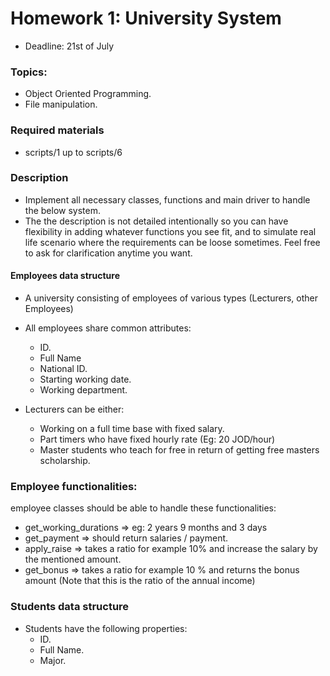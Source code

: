 # Homework 1: University System


* Deadline: 21st of July
### Topics:
* Object Oriented Programming.
* File manipulation.

### Required materials 
* scripts/1 up to scripts/6

### Description
* Implement all necessary classes, functions and main driver to handle the below system.
* The the description is not detailed intentionally so you can have flexibility in adding whatever functions you see fit, and to simulate real life scenario where the requirements can be loose sometimes. Feel free to ask for clarification anytime you want.
#### Employees data structure
* A university consisting of employees of various types (Lecturers, other Employees)
* All employees share common attributes:
    * ID.
    * Full Name
    * National ID.
    * Starting working date.
    * Working department.


* Lecturers can be either:
    * Working on a full time base with fixed salary.
    * Part timers who have fixed hourly rate (Eg: 20 JOD/hour)
    * Master students who teach for free in return of getting free masters scholarship.

### Employee functionalities:
employee classes should be able to handle these functionalities:
* get_working_durations => eg: 2 years 9 months  and 3 days
* get_payment => should return salaries / payment.
* apply_raise => takes a ratio for example 10% and increase the salary by the mentioned amount.
* get_bonus => takes a ratio for example 10 % and returns the bonus amount (Note that this is the ratio of the annual income)



### Students data structure
* Students have the following properties:
    * ID.
    * Full Name.
    * Major.

